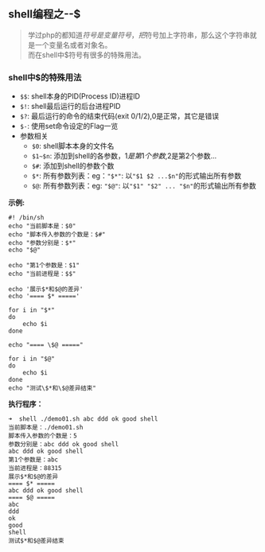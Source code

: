## shell编程之--$

> 学过php的都知道$符号是变量符号，把$符号加上字符串，那么这个字符串就是一个变量名或者对象名。  
而在shell中$符号有很多的特殊用法。

### shell中$的特殊用法
- `$$`: shell本身的PID(Process ID)进程ID
- `$!`: shell最后运行的后台进程PID
- `$?`: 最后运行的命令的结束代码(exit 0/1/2),0是正常，其它是错误
- `$-`: 使用set命令设定的Flag一览
- 参数相关
    - `$0`: shell脚本本身的文件名
    - `$1~$n`: 添加到shell的各参数，$1是第1个参数,$2是第2个参数...
    - `$#`: 添加到shell的参数个数
    - `$*`: 所有参数列表：eg：`"$*"`: 以`"$1 $2 ...$n"`的形式输出所有参数
    - `$@`: 所有参数列表：eg: `"$@"`: 以`"$1" "$2" ... "$n"`的形式输出所有参数

**示例:**

```shell
#! /bin/sh
echo "当前脚本是：$0"
echo "脚本传入参数的个数是：$#"
echo "参数分别是：$*"
echo "$@"

echo "第1个参数是：$1"
echo "当前进程是：$$"

echo '展示$*和$@的差异'
echo '==== $* ====='

for i in "$*"
do
    echo $i
done

echo "==== \$@ ====="

for i in "$@"
do
    echo $i
done
echo "测试\$*和\$@差异结束"
```

**执行程序：**

```
➜  shell ./demo01.sh abc ddd ok good shell
当前脚本是：./demo01.sh
脚本传入参数的个数是：5
参数分别是：abc ddd ok good shell
abc ddd ok good shell
第1个参数是：abc
当前进程是：88315
展示$*和$@的差异
==== $* =====
abc ddd ok good shell
==== $@ =====
abc
ddd
ok
good
shell
测试$*和$@差异结束
```